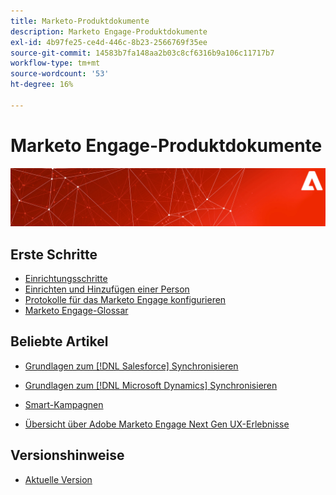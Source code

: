 ```yaml
---
title: Marketo-Produktdokumente
description: Marketo Engage-Produktdokumente
exl-id: 4b97fe25-ce4d-446c-8b23-2566769f35ee
source-git-commit: 14583b7fa148aa2b03c8cf6316b9a106c11717b7
workflow-type: tm+mt
source-wordcount: '53'
ht-degree: 16%

---
```


# Marketo Engage-Produktdokumente

![](assets/marketo-docs-banner.jpg)

## Erste Schritte

* [Einrichtungsschritte](/help/marketo/getting-started/initial-setup/setup-steps.md)
* [Einrichten und Hinzufügen einer Person](/help/marketo/getting-started/quick-wins/get-set-up-and-add-a-person.md)
* [Protokolle für das Marketo Engage konfigurieren](/help/marketo/getting-started/setup/configure-protocols-for-marketo.md)
* [Marketo Engage-Glossar](/help/marketo/getting-started/things-to-know/marketo-engage-glossary.md)

## Beliebte Artikel

* [Grundlagen zum [!DNL Salesforce] Synchronisieren](/help/marketo/product-docs/crm-sync/salesforce-sync/understanding-the-salesforce-sync.md)

* [Grundlagen zum [!DNL Microsoft Dynamics] Synchronisieren](/help/marketo/product-docs/crm-sync/microsoft-dynamics-sync/understanding-the-microsoft-dynamics-sync.md)

* [Smart-Kampagnen](/help/marketo/product-docs/core-marketo-concepts/smart-campaigns/understanding-smart-campaigns.md)

* [Übersicht über Adobe Marketo Engage Next Gen UX-Erlebnisse](/help/marketo/product-docs/marketo-engage-modern-ux/overview.md)

## Versionshinweise

* [Aktuelle Version](/help/marketo/release-notes/current.md)
